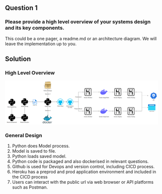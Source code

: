 
## Question 1
### Please provide a high level overview of your systems design and its key components.
This could be a one pager, a readme.md or an architecture diagram. We will leave the implementation up to you.

## Solution
### High Level Overview
![Architecture.PNG](Architecture.PNG)

### General Design
1. Python does Model process.
2. Model is saved to file.
3. Python loads saved model.
4. Python code is packaged and also dockerised in relevant questions.
5. Github is used for Devops and version control, including CICD process.
6. Heroku has a preprod and prod application environment and included in the CICD process
7. Users can interact with the public url via web browser or API platforms such as Postman.
